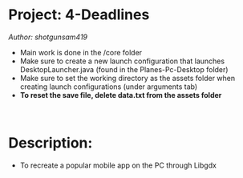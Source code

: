 # Project: 4-Deadlines

<i>Author: shotgunsam419</i>

<ul>
  <li>Main work is done in the /core folder</li>
  <li>Make sure to create a new launch configuration that launches DesktopLauncher.java (found in the Planes-Pc-Desktop folder)</li>
  <li>Make sure to set the working directory as the assets folder when creating launch configurations (under arguments tab)</li>
  <li><b>To reset the save file, delete data.txt from the assets folder</b></li>
</ul>

<br>
<h1>Description:</h1>
<ul>
  <li>To recreate a popular mobile app on the PC through Libgdx</li>
</ul>
